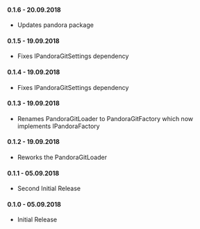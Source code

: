 #### 0.1.6 - 20.09.2018
* Updates pandora package 

#### 0.1.5 - 19.09.2018
* Fixes IPandoraGitSettings dependency

#### 0.1.4 - 19.09.2018
* Fixes IPandoraGitSettings dependency

#### 0.1.3 - 19.09.2018
* Renames PandoraGitLoader to PandoraGitFactory which now implements IPandoraFactory

#### 0.1.2 - 19.09.2018
* Reworks the PandoraGitLoader

#### 0.1.1 - 05.09.2018
* Second Initial Release

#### 0.1.0 - 05.09.2018
* Initial Release

